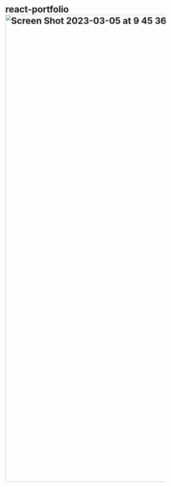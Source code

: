 # react-portfolio<img width="1466" alt="Screen Shot 2023-03-05 at 9 45 36 AM" src="https://user-images.githubusercontent.com/95941568/222970721-0c08e46d-cf52-4d6b-801a-bb464583577a.png">
